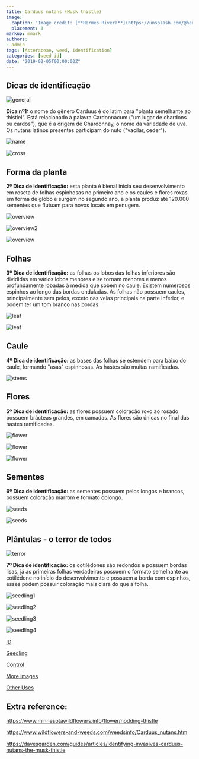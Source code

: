 ```yaml
---
title: Carduus nutans (Musk thistle)
image:
  caption: 'Image credit: [**Hermes Rivera**](https://unsplash.com/@hermez777?utm_source=unsplash&utm_medium=referral&utm_content=creditCopyText)'
  placement: 3
markup: mmark
authors:
- admin
tags: [Asteraceae, weed, identification]
categories: [weed id]
date: "2019-02-05T00:00:00Z"
---
```

## Dicas de identificação

![general](https://github.com/vitoranunciato/academic-kickstart/blob/master/content/pt/post/carduus%20nutans/image/geral.jpg?raw=true)

**Dica nº1:** o nome do gênero Carduus é do latim para "planta semelhante ao thistlel". Está relacionado à palavra Cardonnacum ("um lugar de chardons ou cardos"), que é a origem de Chardonnay, o nome da variedade de uva. Os nutans latinos presentes participam do nuto ("vacilar, ceder").

![name](https://github.com/vitoranunciato/academic-kickstart/blob/master/content/pt/post/carduus%20nutans/image/name.png?raw=true)

![cross](https://media.giphy.com/media/bI0zbgtff27DO/giphy.gif)

## Forma da planta

**2º Dica de identificação:** esta planta é bienal inicia seu desenvolvimento em roseta de folhas espinhosas no primeiro ano e os caules e flores roxas em forma de globo e surgem no segundo ano, a planta produz até 120.000 sementes que flutuam para novos locais em penugem.

![overview](https://github.com/vitoranunciato/academic-kickstart/blob/master/content/pt/post/carduus%20nutans/image/overview.jpg?raw=true)

![overview2](https://github.com/vitoranunciato/academic-kickstart/blob/master/content/pt/post/carduus%20nutans/image/overview2.jpg?raw=true)

![overview](https://github.com/vitoranunciato/academic-kickstart/blob/master/content/pt/post/carduus%20nutans/image/overview3.jpg?raw=true)

## Folhas 

**3º Dica de identificação:** as folhas os lobos das folhas inferiores são divididas em vários lobos menores e se tornam menores e menos profundamente lobadas à medida que sobem no caule. Existem numerosos espinhos ao longo das bordas onduladas. As folhas não possuem caules, principalmente sem pelos, exceto nas veias principais na parte inferior, e podem ter um tom branco nas bordas.

![leaf](https://github.com/vitoranunciato/academic-kickstart/blob/master/content/pt/post/carduus%20nutans/image/leaf.jpg?raw=true)

![leaf](https://github.com/vitoranunciato/academic-kickstart/blob/master/content/pt/post/carduus%20nutans/image/leaf2.jpg?raw=true)

## Caule

**4º Dica de identificação:** as bases das folhas se estendem para baixo do caule, formando "asas" espinhosas. As hastes são muitas ramificadas.

![stems](https://github.com/vitoranunciato/academic-kickstart/blob/master/content/pt/post/carduus%20nutans/image/stem.jpg?raw=true)

## Flores

**5º Dica de identificação:** as flores possuem coloração roxo ao rosado possuem brácteas grandes, em camadas. As flores são únicas no final das hastes ramificadas.

![flower](https://github.com/vitoranunciato/academic-kickstart/blob/master/content/pt/post/carduus%20nutans/image/flower.jpg?raw=true)

![flower](https://github.com/vitoranunciato/academic-kickstart/blob/master/content/pt/post/carduus%20nutans/image/flower3.jpg?raw=true)

![flower](https://github.com/vitoranunciato/academic-kickstart/blob/master/content/pt/post/carduus%20nutans/image/flower2.jpg?raw=true)

## Sementes

**6º Dica de identificação:** as sementes possuem pelos longos e brancos, possuem coloração marrom e formato oblongo.

![seeds](https://github.com/vitoranunciato/academic-kickstart/blob/master/content/pt/post/carduus%20nutans/image/seeds.jpg?raw=true)

![seeds](https://github.com/vitoranunciato/academic-kickstart/blob/master/content/pt/post/carduus%20nutans/image/seeds2.jpg?raw=true)

## Plântulas - o terror de todos
![terror](https://media.giphy.com/media/QuyTA5FMX2ZCQyV9jg/giphy.gif)

**7º Dica de identificação:** os cotilédones são redondos e possuem bordas lisas, já as primeiras folhas verdadeiras possuem o formato semelhante ao cotilédone no início do desenvolvimento e possuem a borda com espinhos, esses podem possuir coloração mais clara do que a folha.

![seedling1](https://github.com/vitoranunciato/academic-kickstart/blob/master/content/pt/post/carduus%20nutans/image/seedling.jpg?raw=true)

![seedling2](https://github.com/vitoranunciato/academic-kickstart/blob/master/content/pt/post/carduus%20nutans/image/seedling2.jpg?raw=true)

![seedling3](https://github.com/vitoranunciato/academic-kickstart/blob/master/content/pt/post/carduus%20nutans/image/seedling3.jpg?raw=true)

![seedling4](https://github.com/vitoranunciato/academic-kickstart/blob/master/content/pt/post/carduus%20nutans/image/seedling4.jpg?raw=true)

[ID](https://www.youtube.com/watch?v=2Wo8da-wEL8)

[Seedling](https://www.youtube.com/watch?v=xV9fkUo7tVE&list=PLdTdglZPyaglMcCmnDfkGdt-qnJ_IJJ57&index=29&t=0s)

[Control](https://www.youtube.com/watch?v=jhCVOW8yJSs&list=PLdTdglZPyaglMcCmnDfkGdt-qnJ_IJJ57&index=28&t=0s)

[More images](https://calphotos.berkeley.edu/cgi/img_query?where-lifeform=any&rel-taxon=contains&where-taxon=Carduus+nutans&rel-namesoup=matchphrase&where-namesoup=&rel-location=matchphrase&where-location=&rel-county=eq&where-county=any&rel-state=eq&where-state=any&rel-country=eq&where-country=any&where-collectn=any&rel-photographer=contains&where-photographer=&rel-kwid=equals&where-kwid=&max_rows=24)

[Other Uses](https://pfaf.org/user/Plant.aspx?LatinName=Carduus%20nutans)

## Extra reference:
https://www.minnesotawildflowers.info/flower/nodding-thistle

https://www.wildflowers-and-weeds.com/weedsinfo/Carduus_nutans.htm

https://davesgarden.com/guides/articles/identifying-invasives-carduus-nutans-the-musk-thistle

